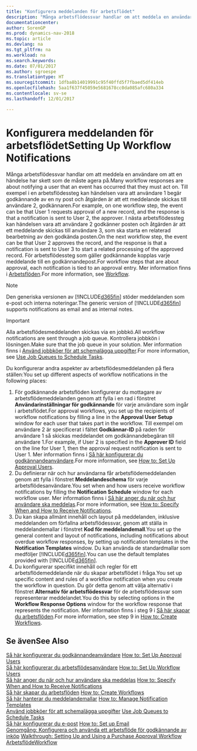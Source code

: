 ```yaml
---
title: "Konfigurera meddelanden för arbetsflödet"
description: "Många arbetsflödessvar handlar om att meddela en användare om att en händelse har skett som de måste agera på. Till exempel i en arbetsflödessteg kan händelsen vara att användare 1 begär godkännande av en ny post och åtgärden är att ett meddelande skickas till användare 2, godkännaren. I nästa arbetsflödessteg kan händelsen vara att användare 2 godkänner posten och åtgärden är att ett meddelande skickas till användare 3, som ska starta en relaterad bearbetning av den godkända posten. För arbetsflödessteg som gäller godkännande kopplas varje meddelande till en godkännandepost."
documentationcenter: 
author: SorenGP
ms.prod: dynamics-nav-2018
ms.topic: article
ms.devlang: na
ms.tgt_pltfrm: na
ms.workload: na
ms.search.keywords: 
ms.date: 07/01/2017
ms.author: sgroespe
ms.translationtype: HT
ms.sourcegitcommit: 1dfba8b14019991c95f40ffd5f7fbaed5df414eb
ms.openlocfilehash: 5aa1f637f45059e5681678cc0da085afc680a334
ms.contentlocale: sv-se
ms.lasthandoff: 12/01/2017

---
```

# <a name="setting-up-workflow-notifications"></a><span data-ttu-id="ce23e-106">Konfigurera meddelanden för arbetsflödet</span><span class="sxs-lookup"><span data-stu-id="ce23e-106">Setting Up Workflow Notifications</span></span>
<span data-ttu-id="ce23e-107">Många arbetsflödessvar handlar om att meddela en användare om att en händelse har skett som de måste agera på.</span><span class="sxs-lookup"><span data-stu-id="ce23e-107">Many workflow responses are about notifying a user that an event has occurred that they must act on.</span></span> <span data-ttu-id="ce23e-108">Till exempel i en arbetsflödessteg kan händelsen vara att användare 1 begär godkännande av en ny post och åtgärden är att ett meddelande skickas till användare 2, godkännaren.</span><span class="sxs-lookup"><span data-stu-id="ce23e-108">For example, on one workflow step, the event can be that User 1 requests approval of a new record, and the response is that a notification is sent to User 2, the approver.</span></span> <span data-ttu-id="ce23e-109">I nästa arbetsflödessteg kan händelsen vara att användare 2 godkänner posten och åtgärden är att ett meddelande skickas till användare 3, som ska starta en relaterad bearbetning av den godkända posten.</span><span class="sxs-lookup"><span data-stu-id="ce23e-109">On the next workflow step, the event can be that User 2 approves the record, and the response is that a notification is sent to User 3 to start a related processing of the approved record.</span></span> <span data-ttu-id="ce23e-110">För arbetsflödessteg som gäller godkännande kopplas varje meddelande till en godkännandepost.</span><span class="sxs-lookup"><span data-stu-id="ce23e-110">For workflow steps that are about approval, each notification is tied to an approval entry.</span></span> <span data-ttu-id="ce23e-111">Mer information finns i [Arbetsflöden](across-workflow.md).</span><span class="sxs-lookup"><span data-stu-id="ce23e-111">For more information, see [Workflow](across-workflow.md).</span></span>  

> [!NOTE]  
>  <span data-ttu-id="ce23e-112">Den generiska versionen av [!INCLUDE[d365fin](includes/d365fin_md.md)] stöder meddelanden som e-post och interna noteringar.</span><span class="sxs-lookup"><span data-stu-id="ce23e-112">The generic version of [!INCLUDE[d365fin](includes/d365fin_md.md)] supports notifications as email and as internal notes.</span></span>  

> [!IMPORTANT]  
>  <span data-ttu-id="ce23e-113">Alla arbetsflödesmeddelanden skickas via en jobbkö.</span><span class="sxs-lookup"><span data-stu-id="ce23e-113">All workflow notifications are sent through a job queue.</span></span> <span data-ttu-id="ce23e-114">Kontrollera jobbkön i lösningen.</span><span class="sxs-lookup"><span data-stu-id="ce23e-114">Make sure that the job queue in your solution.</span></span> <span data-ttu-id="ce23e-115">Mer information finns i [Använd jobbköer för att schemalägga uppgifter](admin-job-queues-schedule-tasks.md).</span><span class="sxs-lookup"><span data-stu-id="ce23e-115">For more information, see [Use Job Queues to Schedule Tasks](admin-job-queues-schedule-tasks.md).</span></span>

<span data-ttu-id="ce23e-116">Du konfigurerar andra aspekter av arbetsflödesmeddelanden på flera ställen:</span><span class="sxs-lookup"><span data-stu-id="ce23e-116">You set up different aspects of workflow notifications in the following places:</span></span>  

1.  <span data-ttu-id="ce23e-117">För godkännande arbetsflöden konfigurerar du mottagare av arbetsflödemeddelanden genom att fylla i en rad i fönstret **Användarinställningar för godkännande** för varje användare som ingår i arbetsflödet.</span><span class="sxs-lookup"><span data-stu-id="ce23e-117">For approval workflows, you set up the recipients of workflow notifications by filling a line in the **Approval User Setup** window for each user that takes part in the workflow.</span></span> <span data-ttu-id="ce23e-118">Till exempel om användare 2 är specificerat i fältet **Godkännar-ID** på raden för användare 1 så skickas meddelandet om godkännandebegäran till användare 1.</span><span class="sxs-lookup"><span data-stu-id="ce23e-118">For example, if User 2 is specified in the **Approver ID** field on the line for User 1, then the approval request notification is sent to User 1.</span></span> <span data-ttu-id="ce23e-119">Mer information finns i [Så här konfigurerar du godkännandeanvändare](across-how-to-set-up-approval-users.md).</span><span class="sxs-lookup"><span data-stu-id="ce23e-119">For more information, see [How to: Set Up Approval Users](across-how-to-set-up-approval-users.md).</span></span>  
2.  <span data-ttu-id="ce23e-120">Du definierar när och hur användarna får arbetsflödemeddelanden genom att fylla i fönstret **Meddelandeschema** för varje arbetsflödesanvändare.</span><span class="sxs-lookup"><span data-stu-id="ce23e-120">You set when and how users receive workflow notifications by filling the **Notification Schedule** window for each workflow user.</span></span> <span data-ttu-id="ce23e-121">Mer information finns i [Så här anger du när och hur användare ska meddelas](across-how-to-specify-when-and-how-to-receive-notifications.md).</span><span class="sxs-lookup"><span data-stu-id="ce23e-121">For more information, see [How to: Specify When and How to Receive Notifications](across-how-to-specify-when-and-how-to-receive-notifications.md).</span></span>  
3.  <span data-ttu-id="ce23e-122">Du kan skapa allmänt innehåll och layout på meddelanden, inklusive meddelanden om förfallna arbetsflödessvar, genom att ställa in meddelandemallar i fönstret **Kod för meddelandemall**.</span><span class="sxs-lookup"><span data-stu-id="ce23e-122">You set up the general content and layout of notifications, including notifications about overdue workflow responses, by setting up notification templates in the **Notification Templates** window.</span></span> <span data-ttu-id="ce23e-123">Du kan använda de standardmallar som medföljer [!INCLUDE[d365fin](includes/d365fin_md.md)].</span><span class="sxs-lookup"><span data-stu-id="ce23e-123">You can use the default templates provided with [!INCLUDE[d365fin](includes/d365fin_md.md)].</span></span>  
4.  <span data-ttu-id="ce23e-124">Du konfigurerar specifikt innehåll och regler för ett arbetsflödemeddelande när du skapar arbetsflödet i fråga.</span><span class="sxs-lookup"><span data-stu-id="ce23e-124">You set up specific content and rules of a workflow notification when you create the workflow in question.</span></span> <span data-ttu-id="ce23e-125">Du gör detta genom att välja alternativ i fönstret **Alternativ för arbetsflödessvar** för de arbetsflödessvar som representerar meddelandet.</span><span class="sxs-lookup"><span data-stu-id="ce23e-125">You do this by selecting options in the **Workflow Response Options** window for the workflow response that represents the notification.</span></span> <span data-ttu-id="ce23e-126">Mer information finns i steg 9 i [Så här skapar du arbetsflöden](across-how-to-create-workflows.md).</span><span class="sxs-lookup"><span data-stu-id="ce23e-126">For more information, see step 9 in [How to: Create Workflows](across-how-to-create-workflows.md).</span></span>  

## <a name="see-also"></a><span data-ttu-id="ce23e-127">Se även</span><span class="sxs-lookup"><span data-stu-id="ce23e-127">See Also</span></span>  
 <span data-ttu-id="ce23e-128">[Så här konfigurerar du godkännandeanvändare](across-how-to-set-up-approval-users.md) </span><span class="sxs-lookup"><span data-stu-id="ce23e-128">[How to: Set Up Approval Users](across-how-to-set-up-approval-users.md) </span></span>  
 <span data-ttu-id="ce23e-129">[Så här konfigurerar du arbetsflödesanvändare](across-how-to-set-up-workflow-users.md) </span><span class="sxs-lookup"><span data-stu-id="ce23e-129">[How to: Set Up Workflow Users](across-how-to-set-up-workflow-users.md) </span></span>  
 <span data-ttu-id="ce23e-130">[Så här anger du när och hur användare ska meddelas](across-how-to-specify-when-and-how-to-receive-notifications.md) </span><span class="sxs-lookup"><span data-stu-id="ce23e-130">[How to: Specify When and How to Receive Notifications](across-how-to-specify-when-and-how-to-receive-notifications.md) </span></span>  
 <span data-ttu-id="ce23e-131">[Så här skapar du arbetsflöden](across-how-to-create-workflows.md) </span><span class="sxs-lookup"><span data-stu-id="ce23e-131">[How to: Create Workflows](across-how-to-create-workflows.md) </span></span>  
 <span data-ttu-id="ce23e-132">[Så här hanterar du meddelandemallar](across-how-to-manage-notification-templates.md) </span><span class="sxs-lookup"><span data-stu-id="ce23e-132">[How to: Manage Notification Templates](across-how-to-manage-notification-templates.md) </span></span>  
 <span data-ttu-id="ce23e-133">[Använd jobbköer för att schemalägga uppgifter](admin-job-queues-schedule-tasks.md) </span><span class="sxs-lookup"><span data-stu-id="ce23e-133">[Use Job Queues to Schedule Tasks](admin-job-queues-schedule-tasks.md) </span></span>  
 <span data-ttu-id="ce23e-134">[Så här konfigurerar du e-post](madeira-how-setup-email.md) </span><span class="sxs-lookup"><span data-stu-id="ce23e-134">[How to: Set up Email](madeira-how-setup-email.md) </span></span>  
 <span data-ttu-id="ce23e-135">[Genomgång: Konfigurera och använda ett arbetsflöde för godkännande av inköp](walkthrough-setting-up-and-using-a-purchase-approval-workflow.md) </span><span class="sxs-lookup"><span data-stu-id="ce23e-135">[Walkthrough: Setting Up and Using a Purchase Approval Workflow](walkthrough-setting-up-and-using-a-purchase-approval-workflow.md) </span></span>  
 [<span data-ttu-id="ce23e-136">Arbetsflöde</span><span class="sxs-lookup"><span data-stu-id="ce23e-136">Workflow</span></span>](across-workflow.md)   

